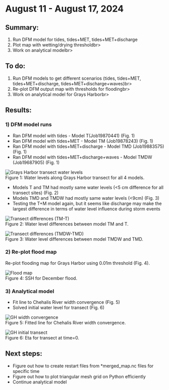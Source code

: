 # August 11 - August 17, 2024

## Summary:
1) Run DFM model for tides, tides+MET, tides+MET+discharge<br>
2) Plot map with wetting/drying thresholdbr>
3) Work on analytical modelbr>

## To do:
1) Run DFM models to get different scenarios (tides, tides+MET, tides+MET+discharge, tides+MET+discharge+waves)br>
2) Re-plot DFM output map with thresholds for floodingbr>
3) Work on analytical model for Grays Harborbr>

## Results:
### 1) DFM model runs
- Ran DFM model with tides - Model T(Job19870441) (Fig. 1)
- Ran DFM model with tides+MET - Model TM (Job19878243) (Fig. 1)
- Ran DFM model with tides+MET+discharge - Model TMD (Job19883575) (Fig. 1)
- Ran DFM model with tides+MET+discharge+waves - Model TMDW (Job19687905) (Fig. 1)

![Grays Harbor transect water levels](../Figures/081324meeting/GHtransect_wl_models.png)<br>
Figure 1: Water levels along Grays Harbor transect for all 4 models.<br>

- Models T and TM had mostly same water levels (<5 cm difference for all transect sites) (Fig. 2)
- Models TMD and TMDW had mostly same water levels (<9cm) (Fig. 3)
- Testing the T+M model again, but it seems like discharge may make the largest difference in terms of water level influence during storm events


![Transect differences (TM-T)](../Figures/081324meeting/GHtransect_wl_diff_tm-t.png)<br>
Figure 2: Water level differences between model TM and T.<br>

![Transect differences (TMDW-TMD)](../Figures/081324meeting/GHtransect_wl_diff_tmdw-tmd.png)<br>
Figure 3: Water level differences between model TMDW and TMD.<br>

### 2) Re-plot flood map
Re-plot flooding map for Grays Harbor using 0.01m threshold (Fig. 4).<br>

![Flood map](../Figures/081324meeting/DecStormFlood.gif)<br>
Figure 4: SSH for December flood.<br>

### 3) Analytical model
- Fit line to Chehalis River width convergence (Fig. 5)<br>
- Solved initial water level for transect (Fig. 6)<br>

![GH width convergence](../Figures/081324meeting/GH_widthconvergence.png)<br>
Figure 5: Fitted line for Chehalis River width convergence.<br>

![GH initial transect](../Figures/081324meeting/GHtransect_eta_t0.png)<br>
Figure 6: Eta for transect at time=0.<br>

## Next steps:
- Figure out how to create restart files from *merged_map.nc files for specific time
- Figure out how to plot triangular mesh grid on Python efficiently
- Continue analytical model